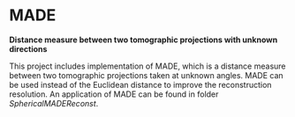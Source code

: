 # MADE

**Distance measure between two tomographic projections with unknown directions**

This project includes implementation of MADE, which is a distance measure between two tomographic projections taken at unknown angles.
MADE can be used instead of the Euclidean distance to improve the reconstruction resolution. An application of MADE can be found in folder
*SphericalMADEReconst*.
